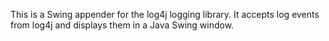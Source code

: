 This is a Swing appender for the log4j logging library. It accepts log events from log4j and displays them in a Java Swing window.